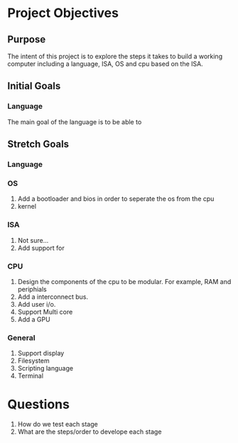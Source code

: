 
# Project Objectives

## Purpose
The intent of this project is to explore the steps it takes to build a working computer including a language, ISA, OS and cpu based on the ISA.




## Initial Goals

### Language
The main goal of the language is to be able to



## Stretch Goals

### Language



### OS

1. Add a bootloader and bios in order to seperate the os from the cpu
2. kernel

### ISA
1. Not sure...
2. Add support for 
### CPU
 1. Design the components of the cpu to be modular. For example, RAM and periphials
 2. Add a interconnect bus.
 3. Add user i/o.
 4. Support Multi core 
 5. Add a GPU


### General

1. Support display
2. Filesystem
3. Scripting language
4. Terminal




# Questions

1. How do we test each stage
2. What are the steps/order to develope each stage
